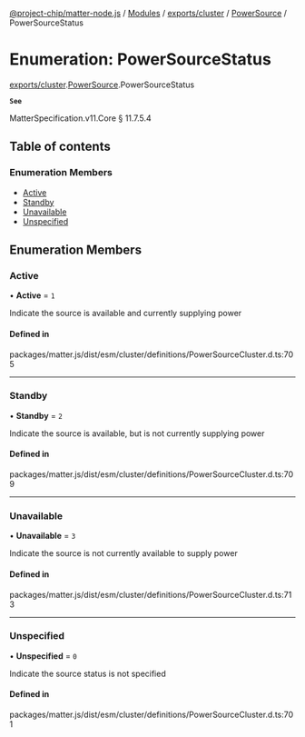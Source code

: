 [@project-chip/matter-node.js](../README.md) / [Modules](../modules.md) / [exports/cluster](../modules/exports_cluster.md) / [PowerSource](../modules/exports_cluster.PowerSource.md) / PowerSourceStatus

# Enumeration: PowerSourceStatus

[exports/cluster](../modules/exports_cluster.md).[PowerSource](../modules/exports_cluster.PowerSource.md).PowerSourceStatus

**`See`**

MatterSpecification.v11.Core § 11.7.5.4

## Table of contents

### Enumeration Members

- [Active](exports_cluster.PowerSource.PowerSourceStatus.md#active)
- [Standby](exports_cluster.PowerSource.PowerSourceStatus.md#standby)
- [Unavailable](exports_cluster.PowerSource.PowerSourceStatus.md#unavailable)
- [Unspecified](exports_cluster.PowerSource.PowerSourceStatus.md#unspecified)

## Enumeration Members

### Active

• **Active** = ``1``

Indicate the source is available and currently supplying power

#### Defined in

packages/matter.js/dist/esm/cluster/definitions/PowerSourceCluster.d.ts:705

___

### Standby

• **Standby** = ``2``

Indicate the source is available, but is not currently supplying power

#### Defined in

packages/matter.js/dist/esm/cluster/definitions/PowerSourceCluster.d.ts:709

___

### Unavailable

• **Unavailable** = ``3``

Indicate the source is not currently available to supply power

#### Defined in

packages/matter.js/dist/esm/cluster/definitions/PowerSourceCluster.d.ts:713

___

### Unspecified

• **Unspecified** = ``0``

Indicate the source status is not specified

#### Defined in

packages/matter.js/dist/esm/cluster/definitions/PowerSourceCluster.d.ts:701
